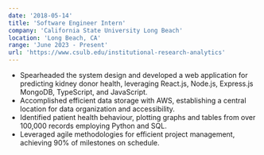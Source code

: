 ```yaml
---
date: '2018-05-14'
title: 'Software Engineer Intern'
company: 'California State University Long Beach'
location: 'Long Beach, CA'
range: 'June 2023 - Present'
url: 'https://www.csulb.edu/institutional-research-analytics'
---
```


- Spearheaded the system design and developed a web application for predicting kidney donor health, leveraging React.js, Node.js, Express.js MongoDB, TypeScript, and JavaScript.
- Accomplished efficient data storage with AWS, establishing a central location for data organization and accessibility.
- Identified patient health behaviour, plotting graphs and tables from over 100,000 records employing Python and SQL.
- Leveraged agile methodologies for efficient project management, achieving 90% of milestones on schedule.

